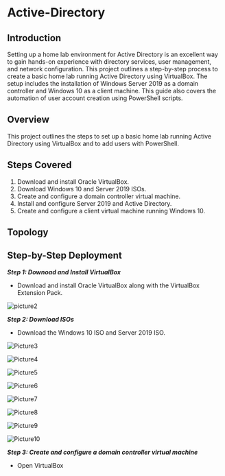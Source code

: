 # Active-Directory

## Introduction

Setting up a home lab environment for Active Directory is an excellent way to gain hands-on experience with directory services, user management, and network configuration. This project outlines a step-by-step process to create a basic home lab running Active Directory using VirtualBox. The setup includes the installation of Windows Server 2019 as a domain controller and Windows 10 as a client machine. This guide also covers the automation of user account creation using PowerShell scripts.

## Overview

This project outlines the steps to set up a basic home lab running Active Directory using VirtualBox and to add users with PowerShell.

## Steps Covered

1. Download and install Oracle VirtualBox.
2. Download Windows 10 and Server 2019 ISOs.
3. Create and configure a domain controller virtual machine.
4. Install and configure Server 2019 and Active Directory.
5. Create and configure a client virtual machine running Windows 10.

## Topology



## Step-by-Step Deployment

***Step 1: Downoad and Install VirtualBox***

- Download and install Oracle VirtualBox along with the VirtualBox Extension Pack.

![picture2](images/Picture2.png)

***Step 2: Download ISOs***

- Download the Windows 10 ISO and Server 2019 ISO.

![Picture3](images/Picture3.png)

![Picture4](images/Picture4.png)

![Picture5](images/Picture5.png)

![Picture6](images/Picture6.png)

![Picture7](images/Picture7.png)

![Picture8](images/Picture8.png)

![Picture9](images/Picture9.png)

![Picture10](images/Picture10.png)

***Step 3: Create and configure a domain controller virtual machine***

- Open VirtualBox



## 
